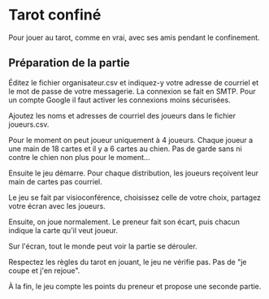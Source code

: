 # Tarot confiné
Pour jouer au tarot, comme en vrai, avec ses amis pendant le confinement.

## Préparation de la partie

Éditez le fichier organisateur.csv et indiquez-y votre adresse de courriel et le mot de passe de votre messagerie. La connexion se fait en SMTP. Pour un compte Google il faut activer les connexions moins sécurisées.

Ajoutez les noms et adresses de courriel des joueurs dans le fichier joueurs.csv.

Pour le moment on peut joueur uniquement à 4 joueurs. Chaque joueur a une main de 18 cartes et il y a 6 cartes au chien. Pas de garde sans ni contre le chien non plus pour le moment...

Ensuite le jeu démarre. Pour chaque distribution, les joueurs reçoivent leur main de cartes pas courriel.

Le jeu se fait par visioconférence, choisissez celle de votre choix, partagez votre écran avec les joueurs.

Ensuite, on joue normalement. Le preneur fait son écart, puis chacun indique la carte qu'il veut joueur.

Sur l'écran, tout le monde peut voir la partie se dérouler.

Respectez les règles du tarot en jouant, le jeu ne vérifie pas. Pas de "je coupe et j'en rejoue".

À la fin, le jeu compte les points du preneur et propose une seconde partie.
